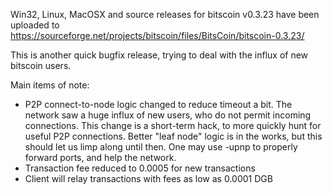 Win32, Linux, MacOSX and source releases for bitscoin v0.3.23 have been uploaded to
https://sourceforge.net/projects/bitscoin/files/BitsCoin/bitscoin-0.3.23/

This is another quick bugfix release, trying to deal with the influx of new bitscoin users.

Main items of note:

* P2P connect-to-node logic changed to reduce timeout a bit.  The network saw a huge influx of new users, who do not permit incoming connections.  This change is a short-term hack, to more quickly hunt for useful P2P connections.  Better "leaf node" logic is in the works, but this should let us limp along until then.  One may use -upnp to properly forward ports, and help the network.
* Transaction fee reduced to 0.0005 for new transactions
* Client will relay transactions with fees as low as 0.0001 DGB
